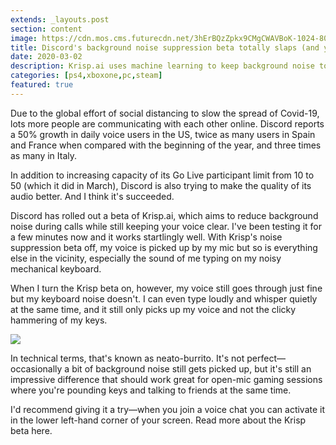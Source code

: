 ```yaml
---
extends: _layouts.post
section: content
image: https://cdn.mos.cms.futurecdn.net/3hErBQzZpkx9CMgCWAVBoK-1024-80.jpg
title: Discord's background noise suppression beta totally slaps (and you can't hear the slaps)
date: 2020-03-02
description: Krisp.ai uses machine learning to keep background noise to a minimum, and now it's part of Discord.
categories: [ps4,xboxone,pc,steam]
featured: true
---
```


Due to the global effort of social distancing to slow the spread of Covid-19, lots more people are communicating with each other online. Discord reports a 50% growth in daily voice users in the US, twice as many users in Spain and France when compared with the beginning of the year, and three times as many in Italy.

In addition to increasing capacity of its Go Live participant limit from 10 to 50 (which it did in March), Discord is also trying to make the quality of its audio better. And I think it's succeeded.

Discord has rolled out a beta of Krisp.ai, which aims to reduce background noise during calls while still keeping your voice clear. I've been testing it for a few minutes now and it works startlingly well. With Krisp's noise suppression beta off, my voice is picked up by my mic but so is everything else in the vicinity, especially the sound of me typing on my noisy mechanical keyboard.

When I turn the Krisp beta on, however, my voice still goes through just fine but my keyboard noise doesn't. I can even type loudly and whisper quietly at the same time, and it still only picks up my voice and not the clicky hammering of my keys.

<img src="https://cdn.mos.cms.futurecdn.net/vhLWiUukK2Ma4BE95KGuqE-970-80.jpg">

In technical terms, that's known as neato-burrito. It's not perfect—occasionally a bit of background noise still gets picked up, but it's still an impressive difference that should work great for open-mic gaming sessions where you're pounding keys and talking to friends at the same time.

I'd recommend giving it a try—when you join a voice chat you can activate it in the lower left-hand corner of your screen. Read more about the Krisp beta here.
